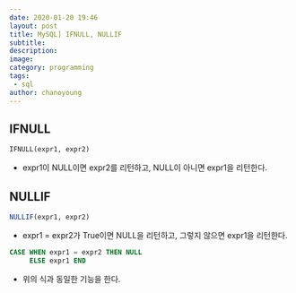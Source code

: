 ```yaml
---
date: 2020-01-20 19:46
layout: post
title: MySQL] IFNULL, NULLIF
subtitle:
description:
image:
category: programming
tags:
 - sql
author: chanoyoung
---
```


## IFNULL
```sql
IFNULL(expr1, expr2)
```
- expr1이 NULL이면 expr2를 리턴하고, NULL이 아니면 expr1을 리턴한다.

## NULLIF
```sql
NULLIF(expr1, expr2)
```
- expr1 = expr2가 True이면 NULL을 리턴하고, 그렇지 않으면 expr1을 리턴한다.

```sql
CASE WHEN expr1 = expr2 THEN NULL
     ELSE expr1 END
```
- 위의 식과 동일한 기능을 한다.
